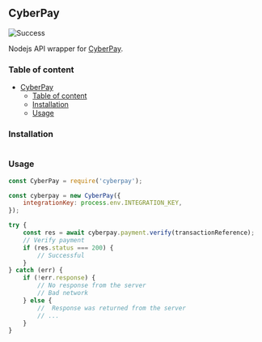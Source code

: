 ## CyberPay  
![Success](https://img.shields.io/badge/Build-success-success.svg?logo=github&logoColor=white)

Nodejs API wrapper for [CyberPay](https://cyberpay.net.ng/).

### Table of content

- [CyberPay](#cyberpay)
  - [Table of content](#table-of-content)
  - [Installation](#installation)
  - [Usage](#usage)

### Installation

```npm install cyberpay
```

### Usage

```js
const CyberPay = require('cyberpay');

const cyberpay = new CyberPay({
    integrationKey: process.env.INTEGRATION_KEY,
});

try {
    const res = await cyberpay.payment.verify(transactionReference);
    // Verify payment
    if (res.status === 200) {
        // Successful
    }
} catch (err) {
    if (!err.response) {
        // No response from the server
        // Bad network
    } else {
        //  Response was returned from the server
        // ...
    }
}

```